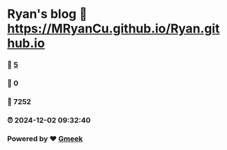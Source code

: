 # Ryan's blog :link: https://MRyanCu.github.io/Ryan.github.io 
### :page_facing_up: [5](https://MRyanCu.github.io/Ryan.github.io/tag.html) 
### :speech_balloon: 0 
### :hibiscus: 7252 
### :alarm_clock: 2024-12-02 09:32:40 
### Powered by :heart: [Gmeek](https://github.com/Meekdai/Gmeek)
